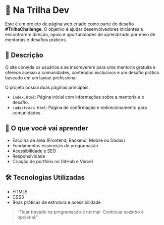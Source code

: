 # 🌟 Na Trilha Dev

Este é um projeto de página web criado como parte do desafio **#TrilhaChallenge**. O objetivo é ajudar desenvolvedores iniciantes a encontrarem direção, apoio e oportunidades de
aprendizado por meio de mentorias e desafios práticos.

## 📄 Descrição

O site convida os usuários a se inscreverem para uma mentoria gratuita e oferece acesso a comunidades, conteúdos exclusivos e um desafio prático baseado em um layout profissional.

O projeto possui duas páginas principais:

- `index.html`: Página inicial com informações sobre a mentoria e o desafio.
- `cadastrado.html`: Página de confirmação e redirecionamento para comunidades.

## 🎯 O que você vai aprender

- Escolha de área (Frontend, Backend, Mobile ou Dados)
- Fundamentos essenciais de programação
- Acessibilidade e SEO
- Responsividade
- Criação de portfólio no GitHub e Vercel

## 🛠️ Tecnologias Utilizadas

- HTML5
- CSS3
- Boas práticas de estrutura e acessibilidade

> “Ficar travado na programação é normal. Continuar sozinho é opcional.”


